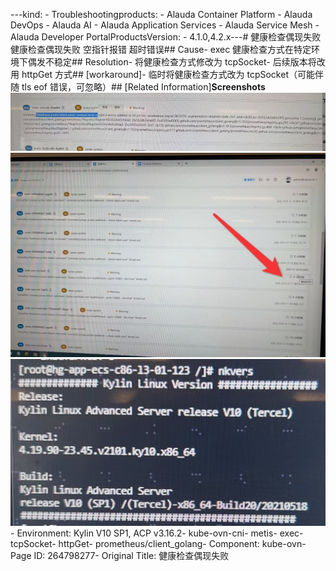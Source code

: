 ---kind:   - Troubleshootingproducts:    - Alauda Container Platform   - Alauda DevOps   - Alauda AI   - Alauda Application Services   - Alauda Service Mesh   - Alauda Developer PortalProductsVersion:   - 4.1.0,4.2.x---<!-- A type of document that involves encountering a fault, diag...it, performing root cause analysis, and providing solutions. --># 健康检查偶现失败健康检查偶现失败 空指针报错 超时错误## Cause- exec 健康检查方式在特定环境下偶发不稳定## Resolution- 将健康检查方式修改为 tcpSocket- 后续版本将改用 httpGet 方式## [workaround]- 临时将健康检查方式改为 tcpSocket（可能伴随 tls eof 错误，可忽略）## [Related Information]**Screenshots**![](assets/jian-kang-jian-cha-ou-xian-shi-bai/image-2025-2-10_16-24-38.png)![](assets/jian-kang-jian-cha-ou-xian-shi-bai/image-2025-2-10_16-23-57.png)![](assets/jian-kang-jian-cha-ou-xian-shi-bai/image-2025-2-10_16-29-16.png)- Environment: Kylin V10 SP1, ACP v3.16.2- kube-ovn-cni- metis- exec- tcpSocket- httpGet- prometheus/client_golang- Component: kube-ovn- Page ID: 264798277- Original Title: 健康检查偶现失败